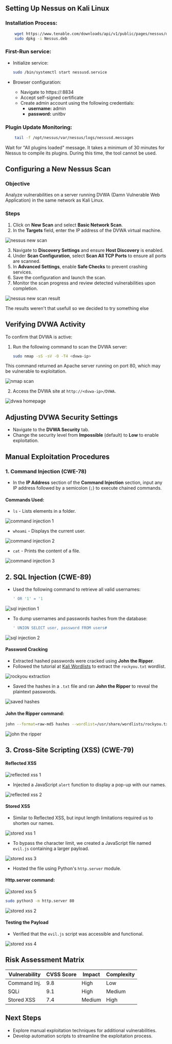 ## Setting Up Nessus on Kali Linux

### Installation Process:
```bash
    wget https://www.tenable.com/downloads/api/v1/public/pages/nessus/downloads/<version>/download?i_agree_to_tenable_license_agreement=true -O Nessus.deb
    sudo dpkg -i Nessus.deb
```

### First-Run service:
- Initialize service:

    ```bash
    sudo /bin/systemctl start nessusd.service
    ```

- Browser configuration:
    - Navigate to https://<kali-ip>:8834
    - Accept self-signed certificate
    - Create admin account using the following credentials:
        - **username:** admin
        - **password:** unitbv

### Plugin Update Monitoring:
```bash
    tail -f /opt/nessus/var/nessus/logs/nessusd.messages
```

Wait for "All plugins loaded" message. It takes a minimum of 30 minutes for Nessus to compile its plugins. During this time, the tool cannot be used.

## Configuring a New Nessus Scan

### Objective
Analyze vulnerabilities on a server running DVWA (Damn Vulnerable Web Application) in the same network as Kali Linux.

### Steps
1. Click on **New Scan** and select **Basic Network Scan**.
2. In the **Targets** field, enter the IP address of the DVWA virtual machine.

![nessus new scan](/wiki/Attack%20Scripts/Ginerica%20Alexandru/images/1.png)

3. Navigate to **Discovery Settings** and ensure **Host Discovery** is enabled.
4. Under **Scan Configuration**, select **Scan All TCP Ports** to ensure all ports are scanned.
5. In **Advanced Settings**, enable **Safe Checks** to prevent crashing services.
6. Save the configuration and launch the scan.
7. Monitor the scan progress and review detected vulnerabilities upon completion.

![nessus new scan result](/wiki/Attack%20Scripts/Ginerica%20Alexandru/images/2.png)

The results weren't that usefull so we decided to try something else

## Verifying DVWA Activity

To confirm that DVWA is active:
1. Run the following command to scan the DVWA server:
    ```bash
    sudo nmap -sS -sV -O -T4 <dvwa-ip>
    ```
This command returned an Apache server running on port 80, which may be vulnerable to exploitation.

![nmap scan](/wiki/Attack%20Scripts/Ginerica%20Alexandru/images/3.png)

2. Access the DVWA site at `http://<dvwa-ip>/DVWA`.

![dvwa homepage](/wiki/Attack%20Scripts/Ginerica%20Alexandru/images/4.png)

## Adjusting DVWA Security Settings
- Navigate to the **DVWA Security** tab.
- Change the security level from **Impossible** (default) to **Low** to enable exploitation.

## Manual Exploitation Procedures

### 1. Command Injection (CWE-78)
- In the **IP Address** section of the **Command Injection** section, input any IP address followed by a semicolon (`;`) to execute chained commands.

#### Commands Used:
- `ls` - Lists elements in a folder.

![command injection 1](/wiki/Attack%20Scripts/Ginerica%20Alexandru/images/5.png)

- `whoami` - Displays the current user.

![command injection 2](/wiki/Attack%20Scripts/Ginerica%20Alexandru/images/6.png)

- `cat` - Prints the content of a file.

![command injection 3](/wiki/Attack%20Scripts/Ginerica%20Alexandru/images/7.png)

## 2. SQL Injection (CWE-89)

- Used the following command to retrieve all valid usernames:
  ```sql
  ' OR '1' = '1
  ```

![sql injection 1](/wiki/Attack%20Scripts/Ginerica%20Alexandru/images/8.png)

- To dump usernames and passwords hashes from the database:
  ```sql
  ' UNION SELECT user, password FROM users#
  ```

![sql injection 2](/wiki/Attack%20Scripts/Ginerica%20Alexandru/images/9.png)

#### Password Cracking
- Extracted hashed passwords were cracked using **John the Ripper**.
- Followed the tutorial at [Kali Wordlists](https://www.kali.org/tools/wordlists/) to extract the `rockyou.txt` wordlist.

![rockyou extraction](/wiki/Attack%20Scripts/Ginerica%20Alexandru/images/10.png)

- Saved the hashes in a `.txt` file and ran **John the Ripper** to reveal the plaintext passwords.

![saved hashes](/wiki/Attack%20Scripts/Ginerica%20Alexandru/images/11.png)

#### John the Ripper command:

```bash
john --format=raw-md5 hashes --wordlist=/usr/share/wordlists/rockyou.txt
```

![john the ripper](/wiki/Attack%20Scripts/Ginerica%20Alexandru/images/12.png)

## 3. Cross-Site Scripting (XSS) (CWE-79)

#### Reflected XSS
![reflected xss 1](/wiki/Attack%20Scripts/Ginerica%20Alexandru/images/14.png)

- Injected a JavaScript `alert` function to display a pop-up with our names.

![reflected xss 2](/wiki/Attack%20Scripts/Ginerica%20Alexandru/images/13.png)

#### Stored XSS
- Similar to Reflected XSS, but input length limitations required us to shorten our names.

![stored xss 1](/wiki/Attack%20Scripts/Ginerica%20Alexandru/images/15.png)

- To bypass the character limit, we created a JavaScript file named `evil.js` containing a larger payload.

![stored xss 3](/wiki/Attack%20Scripts/Ginerica%20Alexandru/images/17.png)

- Hosted the file using Python's `http.server` module.

#### Http.server command:

![stored xss 5](/wiki/Attack%20Scripts/Ginerica%20Alexandru/images/19.png)

```bash
sudo python3 -m http.server 80
```

![stored xss 2](/wiki/Attack%20Scripts/Ginerica%20Alexandru/images/16.png)


#### Testing the Payload
- Verified that the `evil.js` script was accessible and functional.

![stored xss 4](/wiki/Attack%20Scripts/Ginerica%20Alexandru/images/18.png)

## Risk Assessment Matrix

| Vulnerability   | CVSS Score | Impact  | Complexity |
|------------------|------------|---------|------------|
| Command Inj.     | 9.8        | High    | Low        |
| SQLi             | 9.1        | High    | Medium     |
| Stored XSS       | 7.4        | Medium  | High       |

## Next Steps
- Explore manual exploitation techniques for additional vulnerabilities.
- Develop automation scripts to streamline the exploitation process.

